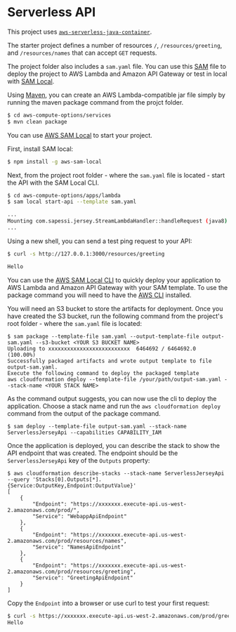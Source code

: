 # Serverless API
This project uses [`aws-serverless-java-container`](https://github.com/awslabs/aws-serverless-java-container).

The starter project defines a number of resources `/`, `/resources/greeting`, and `/resources/names` that can accept `GET` requests.

The project folder also includes a `sam.yaml` file. You can use this [SAM](https://github.com/awslabs/serverless-application-model) file to deploy the project to AWS Lambda and Amazon API Gateway or test in local with [SAM Local](https://github.com/awslabs/aws-sam-local). 

Using [Maven](https://maven.apache.org/), you can create an AWS Lambda-compatible jar file simply by running the maven package command from the projct folder.

```bash
$ cd aws-compute-options/services
$ mvn clean package
```

You can use [AWS SAM Local](https://github.com/awslabs/aws-sam-local) to start your project.

First, install SAM local:

```bash
$ npm install -g aws-sam-local
```

Next, from the project root folder - where the `sam.yaml` file is located - start the API with the SAM Local CLI.

```bash
$ cd aws-compute-options/apps/lambda
$ sam local start-api --template sam.yaml

...
Mounting com.sapessi.jersey.StreamLambdaHandler::handleRequest (java8) at http://127.0.0.1:3000/{proxy+} [OPTIONS GET HEAD POST PUT DELETE PATCH]
...
```

Using a new shell, you can send a test ping request to your API:

```bash
$ curl -s http://127.0.0.1:3000/resources/greeting

Hello
``` 

You can use the [AWS SAM Local CLI](https://github.com/awslabs/aws-sam-local) to quickly deploy your application to AWS Lambda and Amazon API Gateway with your SAM template. To use the package command you will need to have the [AWS CLI](https://aws.amazon.com/cli/) installed.

You will need an S3 bucket to store the artifacts for deployment. Once you have created the S3 bucket, run the following command from the project's root folder - where the `sam.yaml` file is located:

```
$ sam package --template-file sam.yaml --output-template-file output-sam.yaml --s3-bucket <YOUR S3 BUCKET NAME>
Uploading to xxxxxxxxxxxxxxxxxxxxxxxxxx  6464692 / 6464692.0  (100.00%)
Successfully packaged artifacts and wrote output template to file output-sam.yaml.
Execute the following command to deploy the packaged template
aws cloudformation deploy --template-file /your/path/output-sam.yaml --stack-name <YOUR STACK NAME>
```

As the command output suggests, you can now use the cli to deploy the application. Choose a stack name and run the `aws cloudformation deploy` command from the output of the package command.
 
```
$ sam deploy --template-file output-sam.yaml --stack-name ServerlessJerseyApi --capabilities CAPABILITY_IAM
```

Once the application is deployed, you can describe the stack to show the API endpoint that was created. The endpoint should be the `ServerlessJerseyApi` key of the `Outputs` property:

```
$ aws cloudformation describe-stacks --stack-name ServerlessJerseyApi --query 'Stacks[0].Outputs[*].{Service:OutputKey,Endpoint:OutputValue}'
[
    {
        "Endpoint": "https://xxxxxxx.execute-api.us-west-2.amazonaws.com/prod/", 
        "Service": "WebappApiEndpoint"
    }, 
    {
        "Endpoint": "https://xxxxxxx.execute-api.us-west-2.amazonaws.com/prod/resources/names", 
        "Service": "NamesApiEndpoint"
    }, 
    {
        "Endpoint": "https://xxxxxxx.execute-api.us-west-2.amazonaws.com/prod/resources/greeting", 
        "Service": "GreetingApiEndpoint"
    }
]
```

Copy the `Endpoint` into a browser or use curl to test your first request:

```bash
$ curl -s https://xxxxxxx.execute-api.us-west-2.amazonaws.com/prod/greeting
Hello
```